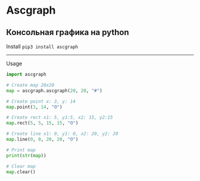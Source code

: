 # Ascgraph
## Консольная графика на python

Install `pip3 install ascgraph`

---
Usage
```Python
import ascgraph

# Create map 20x20
map = ascgraph.ascgraph(20, 20, "#")

# Create point x: 3, y: 14
map.point(3, 14, "O") 

# Create rect x1: 5, y1:5, x2: 15, y2:15
map.rect(5, 5, 15, 15, "O")

# Create line x1: 0, y1: 0, x2: 20, y2: 20
map.line(0, 0, 20, 20, "O")

# Print map
print(str(map))

# Clear map
map.clear()
```

